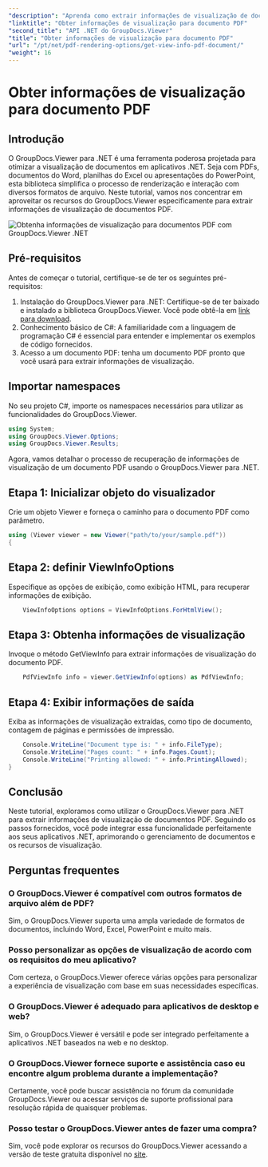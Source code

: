 ```yaml
---
"description": "Aprenda como extrair informações de visualização de documentos PDF usando o GroupDocs.Viewer para .NET neste tutorial abrangente."
"linktitle": "Obter informações de visualização para documento PDF"
"second_title": "API .NET do GroupDocs.Viewer"
"title": "Obter informações de visualização para documento PDF"
"url": "/pt/net/pdf-rendering-options/get-view-info-pdf-document/"
"weight": 16
---
```


# Obter informações de visualização para documento PDF

## Introdução
O GroupDocs.Viewer para .NET é uma ferramenta poderosa projetada para otimizar a visualização de documentos em aplicativos .NET. Seja com PDFs, documentos do Word, planilhas do Excel ou apresentações do PowerPoint, esta biblioteca simplifica o processo de renderização e interação com diversos formatos de arquivo. Neste tutorial, vamos nos concentrar em aproveitar os recursos do GroupDocs.Viewer especificamente para extrair informações de visualização de documentos PDF.

![Obtenha informações de visualização para documentos PDF com GroupDocs.Viewer .NET](/viewer/pdf-rendering-options/get-view-iInfo-for-pdf-document.png)

## Pré-requisitos
Antes de começar o tutorial, certifique-se de ter os seguintes pré-requisitos:
1. Instalação do GroupDocs.Viewer para .NET: Certifique-se de ter baixado e instalado a biblioteca GroupDocs.Viewer. Você pode obtê-la em [link para download](https://releases.groupdocs.com/viewer/net/).   
2. Conhecimento básico de C#: A familiaridade com a linguagem de programação C# é essencial para entender e implementar os exemplos de código fornecidos.
3. Acesso a um documento PDF: tenha um documento PDF pronto que você usará para extrair informações de visualização.

## Importar namespaces
No seu projeto C#, importe os namespaces necessários para utilizar as funcionalidades do GroupDocs.Viewer.

```csharp
using System;
using GroupDocs.Viewer.Options;
using GroupDocs.Viewer.Results;
```


Agora, vamos detalhar o processo de recuperação de informações de visualização de um documento PDF usando o GroupDocs.Viewer para .NET.
## Etapa 1: Inicializar objeto do visualizador
Crie um objeto Viewer e forneça o caminho para o documento PDF como parâmetro.
```csharp
using (Viewer viewer = new Viewer("path/to/your/sample.pdf"))
{
```
## Etapa 2: definir ViewInfoOptions
Especifique as opções de exibição, como exibição HTML, para recuperar informações de exibição.
```csharp
	ViewInfoOptions options = ViewInfoOptions.ForHtmlView();
```
## Etapa 3: Obtenha informações de visualização
Invoque o método GetViewInfo para extrair informações de visualização do documento PDF.
```csharp
	PdfViewInfo info = viewer.GetViewInfo(options) as PdfViewInfo;
```
## Etapa 4: Exibir informações de saída
Exiba as informações de visualização extraídas, como tipo de documento, contagem de páginas e permissões de impressão.
```csharp
	Console.WriteLine("Document type is: " + info.FileType);
	Console.WriteLine("Pages count: " + info.Pages.Count);
	Console.WriteLine("Printing allowed: " + info.PrintingAllowed);
}
```

## Conclusão
Neste tutorial, exploramos como utilizar o GroupDocs.Viewer para .NET para extrair informações de visualização de documentos PDF. Seguindo os passos fornecidos, você pode integrar essa funcionalidade perfeitamente aos seus aplicativos .NET, aprimorando o gerenciamento de documentos e os recursos de visualização.
## Perguntas frequentes
### O GroupDocs.Viewer é compatível com outros formatos de arquivo além de PDF?
Sim, o GroupDocs.Viewer suporta uma ampla variedade de formatos de documentos, incluindo Word, Excel, PowerPoint e muito mais.
### Posso personalizar as opções de visualização de acordo com os requisitos do meu aplicativo?
Com certeza, o GroupDocs.Viewer oferece várias opções para personalizar a experiência de visualização com base em suas necessidades específicas.
### O GroupDocs.Viewer é adequado para aplicativos de desktop e web?
Sim, o GroupDocs.Viewer é versátil e pode ser integrado perfeitamente a aplicativos .NET baseados na web e no desktop.
### O GroupDocs.Viewer fornece suporte e assistência caso eu encontre algum problema durante a implementação?
Certamente, você pode buscar assistência no fórum da comunidade GroupDocs.Viewer ou acessar serviços de suporte profissional para resolução rápida de quaisquer problemas.
### Posso testar o GroupDocs.Viewer antes de fazer uma compra?
Sim, você pode explorar os recursos do GroupDocs.Viewer acessando a versão de teste gratuita disponível no [site](https://purchase.groupdocs.com/buy).